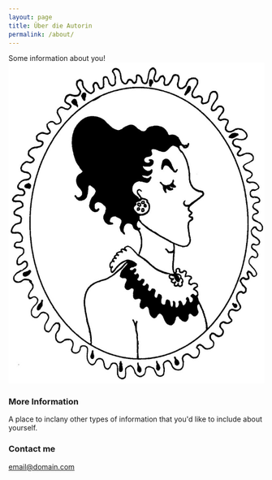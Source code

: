 ```yaml
---
layout: page
title: Über die Autorin
permalink: /about/
---
```


Some information about you!
![Kapitel 1 Bild](/images/FrauLilienstein.jpg)

### More Information

A place to inclany other types of information that you'd like to include about yourself.

### Contact me

[email@domain.com](mailto:email@domain.com)
